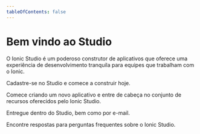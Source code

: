 ```yaml
---
tableOfContents: false
---
```


# Bem vindo ao Studio

O Ionic Studio é um poderoso construtor de aplicativos que oferece uma experiência de desenvolvimento tranquila para equipes que trabalham com o Ionic.

<docs-cards class="static-width"> <docs-card header="Get Studio" href="https://ionicframework.com/studio?utm_source=docs&utm_medium=website&utm_campaign=studio%20launch" icon="/docs/v4/assets/icons/guide-installation-icon.png"> 

Cadastre-se no Studio e comece a construir hoje.</docs-card>

<docs-card header="Quickstart" href="/docs/studio/guides/quickstart" img="/docs/v4/assets/icons/guide-quickstart.png"> 

Comece criando um novo aplicativo e entre de cabeça no conjunto de recursos oferecidos pelo Ionic Studio.</docs-card>

<docs-card header="News & Updates" icon="/docs/v4/assets/icons/guide-news-icon.png"> 

Entregue dentro do Studio, bem como por e-mail.</docs-card>

<docs-card header="Studio FAQ" href="/docs/studio/faq" icon="/docs/v4/assets/icons/guide-faq-icon.png"> 

Encontre respostas para perguntas frequentes sobre o Ionic Studio.</docs-card> </docs-cards>